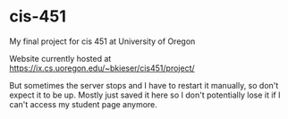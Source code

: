 # cis-451
My final project for cis 451 at University of Oregon

Website currently hosted at https://ix.cs.uoregon.edu/~bkieser/cis451/project/

But sometimes the server stops and I have to restart it manually, so don't expect it to be up. Mostly just saved it here so I don't potentially lose it if I can't access my student page anymore.
